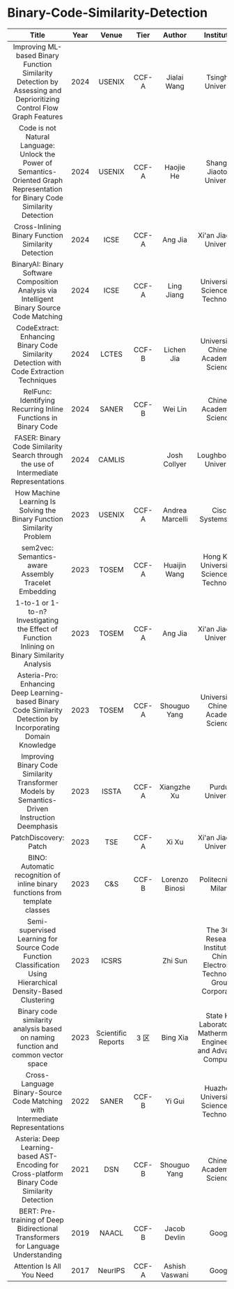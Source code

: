 # Binary-Code-Similarity-Detection
| Title | Year | Venue | Tier | Author | Institution | Paper | Markdown | Github | 
|:-----:|:----:|:-----:|:---:|:-------:|:-----------:|:-----:|:--------:|:------:|
| Improving ML-based Binary Function Similarity Detection by Assessing and Deprioritizing Control Flow Graph Features | 2024 | USENIX | CCF-A | Jialai Wang | Tsinghua University | [link](https://www.usenix.org/system/files/usenixsecurity24-wang-jialai.pdf) | [link](https://github.com/LindsayZheng/Binary-Code-Similarity-Detection/blob/main/md/2024_USENIX_Improving_ML-based_Binary_Function_Similarity_Detection_by.md) |   |
| Code is not Natural Language: Unlock the Power of Semantics-Oriented Graph Representation for Binary Code Similarity Detection | 2024 | USENIX | CCF-A | Haojie He | Shanghai Jiaotong University | [link](https://www.usenix.org/system/files/sec24summer-prepub-346-he.pdf) | [link](https://github.com/LindsayZheng/Binary-Code-Similarity-Detection/blob/main/md/2024_USENIX_Code%20is%20not%20Natural%20Language%3A%20Unlock%20the%20Power%20of%20Semantics-Oriented%20Graph%20Representation%20for%20Binary%20Code%20Similarity%20Detection.md) | [link](https://github.com/NSSL-SJTU/HermesSim) |
| Cross-Inlining Binary Function Similarity Detection | 2024 | ICSE | CCF-A | Ang Jia | Xi'an Jiaotong University | [link](https://dl.acm.org/doi/abs/10.1145/3597503.3639080) | [link](https://github.com/LindsayZheng/Binary-Code-Similarity-Detection/blob/main/md/2024_ICSE_Cross-Inlining%20Binary%20Function%20Similarity%20Detection.md) | [link](https://github.com/island255/cross-inlining_binary_function_similarity) |
| BinaryAI: Binary Software Composition Analysis via Intelligent Binary Source Code Matching | 2024 | ICSE | CCF-A | Ling Jiang | University of Science and Technology | [link](https://doi.ieeecomputersociety.org/10.1145/3597503.3639100) | [link](https://github.com/LindsayZheng/Binary-Code-Similarity-Detection/blob/main/md/2024_A_ICSE_BinaryAI%3A%20Binary%20Software%20Composition%20Analysis%20via%20Intelligent%20Binary%20Source%20Code%20Matching.md) |   |
| CodeExtract: Enhancing Binary Code Similarity Detection with Code Extraction Techniques | 2024 | LCTES | CCF-B | Lichen Jia | University of Chinese Academy of Sciences | [link](https://dl.acm.org/doi/10.1145/3652032.3657572#) | [link](https://github.com/LindsayZheng/Binary-Code-Similarity-Detection/blob/main/md/2024_LCTES_CodeExtract%3A%20Enhancing%20Binary%20Code%20Similarity%20Detection%20with%20Code%20Extraction%20Techniques.md) |   | 
| ReIFunc: Identifying Recurring Inline Functions in Binary Code | 2024 | SANER | CCF-B | Wei Lin | Chinese Academy of Sciences | [link](https://doi.ieeecomputersociety.org/10.1109/SANER60148.2024.00074) | [link](https://github.com/LindsayZheng/Binary-Code-Similarity-Detection/blob/main/md/2024_B_SANER_ReIFunc%3A%20Identifying%20Recurring%20Inline%20Functions%20in%20Binary%20Code.md) |   |
| FASER: Binary Code Similarity Search through the use of Intermediate Representations | 2024 | CAMLIS |   | Josh Collyer | Loughborough University | [link](https://arxiv.org/pdf/2310.03605.pdf) | [link](https://github.com/LindsayZheng/Binary-Code-Similarity-Detection/blob/main/md/2024_CAMLIS_FASER%3A%20Binary%20Code%20Similarity%20Search%20through%20the%20%20use%20of%20Intermediate%20Representations.md) | [link](https://github.com/br0kej/FASER) |
| How Machine Learning Is Solving the Binary Function Similarity Problem | 2023 | USENIX | CCF-A | Andrea Marcelli | 	Cisco Systems, Inc. | [link](https://www.s3.eurecom.fr/docs/usenixsec22_marcelli.pdf) | [link](https://github.com/LindsayZheng/Binary-Code-Similarity-Detection/blob/main/md/2022_USENIX_How%20Machine%20Learning%20Is%20Solving%20the%20Binary%20Function%20Similarity%20Problem.md) | [link](https://github.com/Cisco-Talos/binary_function_similarity) |
| sem2vec: Semantics-aware Assembly Tracelet Embedding | 2023 | TOSEM | CCF-A | Huaijin Wang | Hong Kong University of Science and Technology | [link](https://dl.acm.org/doi/10.1145/3569933) | [link](https://github.com/LindsayZheng/Binary-Code-Similarity-Detection/blob/main/md/2023_TOSEM_sem2vec%3A%20Semantics-aware%20Assembly%20Tracelet%20Embedding.md) |   |
| 1-to-1 or 1-to-n? Investigating the Effect of Function Inlining on Binary Similarity Analysis | 2023 | TOSEM | CCF-A | Ang Jia | Xi'an Jiaotong University | [link](https://dl.acm.org/doi/10.1145/3561385) | [link](https://github.com/LindsayZheng/Binary-Code-Similarity-Detection/blob/main/md/2023_TOSEM_1-to-1%20or%201-to-n%3F%20Investigating%20the%20Effect%20of%20Function%20Inlining%20on%20Binary%20Similarity%20Analysis.md) |   |
| Asteria-Pro: Enhancing Deep Learning-based Binary Code Similarity Detection by Incorporating Domain Knowledge | 2023 | TOSEM | CCF-A | Shouguo Yang | University of Chinese Academy Sciences | [link](https://dl.acm.org/doi/10.1145/3604611) | [link](https://github.com/LindsayZheng/Binary-Code-Similarity-Detection/blob/main/md/2023_TOSEM_Asteria-Pro%3A%20Enhancing%20Deep%20Learning-based%20Binary%20Code%20Similarity%20Detection%20by%20Incorporating%20Domain%20Knowledge.md) | [link](https://github.com/Asteria-BCSD/Asteria-Pro) |
| Improving Binary Code Similarity Transformer Models by Semantics-Driven Instruction Deemphasis | 2023 | ISSTA | CCF-A | Xiangzhe Xu | Purdue University | [link](https://dl.acm.org/doi/pdf/10.1145/3597926.3598121) | [link](https://github.com/LindsayZheng/Binary-Code-Similarity-Detection/blob/main/md/2023_ISSTA_Improving%20Binary%20Code%20Similarity%20Transformer%20Models%20by%20Semantics-Driven%20Instruction%20Deemphasis.md) | [link](https://zenodo.org/record/7978808) |
| PatchDiscovery: Patch | 2023 | TSE | CCF-A | Xi Xu | Xi'an Jiaotong University | [link](https://doi.org/10.1109/TSE.2023.3332732) | [link](https://github.com/LindsayZheng/Binary-Code-Similarity-Detection/blob/main/md/2023_A_TSE_PatchDiscovery%3A%20Patch%20Presence%20Test%20for%20Identifying%20%20Binary%20Vulnerabilities%20Based%20on%20Key%20Basic%20Blocks.md) |   |
| BINO: Automatic recognition of inline binary functions from template classes | 2023 | C&S | CCF-B | Lorenzo Binosi | Politecnico di Milano | [link](https://dl.acm.org/doi/10.1016/j.cose.2023.103312) | [link](https://github.com/LindsayZheng/Binary-Code-Similarity-Detection/blob/main/md/2023_C%26S_BINO%3A%20Automatic%20recognition%20of%20inline%20binary%20functions%20from%20template%20classes.md) |   |
| Semi-supervised Learning for Source Code Function Classification Using Hierarchical Density-Based Clustering | 2023 | ICSRS |   | Zhi Sun | The 30th Research Institute of China Electronics Technology Group Corporation | [link](https://doi.org/10.1109/ICSRS59833.2023.10381331) | [link](https://github.com/LindsayZheng/Binary-Code-Similarity-Detection/blob/main/md/2023_ICSRS_Semi-supervised%20Learning%20for%20Source%20Code%20Function%20Classification%20Using%20Hierarchical%20Density-Based%20Clustering.md) |   |
| Binary code similarity analysis  based on naming function  and common vector space | 2023 | Scientific Reports | 3 区 | Bing Xia | State Key Laboratory of Mathermatical Engineering and Advanced Computing | [link](https://doi.org/10.1038/s41598-023-42769-9) | [link](https://github.com/LindsayZheng/Binary-Code-Similarity-Detection/blob/main/md/2023_3_Binary%20code%20similarity%20analysis%20%20based%20on%20naming%20function%20%20and%20common%20vector%20space.md) |   |
| Cross-Language Binary-Source Code Matching with Intermediate Representations | 2022 | SANER | CCF-B | Yi Gui | Huazhong University of Science and Technology | [link](https://www.computer.org/csdl/proceedings-article/saner/2022/378600a601/1FbSWHbL3vq) | [link](https://github.com/LindsayZheng/Binary-Code-Similarity-Detection/blob/main/md/2022_SANER_Cross-Language%20Binary-Source%20Code%20Matching%20with%20%20Intermediate%20Representations.md) |    |
| Asteria: Deep Learning-based AST-Encoding for Cross-platform Binary Code Similarity Detection | 2021 | DSN | CCF-B | Shouguo Yang | Chinese Academy of Sciences | [link](https://arxiv.org/pdf/2108.06082v1.pdf) | [link](https://github.com/LindsayZheng/Binary-Code-Similarity-Detection/blob/main/md/2021_DSN_2021_Asteria%3A%20Deep%20Learning-based%20AST-Encoding%20for%20Cross-platform%20Binary%20Code%20Similarity%20Detection.md) |   |
| BERT: Pre-training of Deep Bidirectional Transformers for Language Understanding | 2019 | NAACL | CCF-B | Jacob Devlin | Google | [link](https://arxiv.org/abs/1810.04805) | [link](https://github.com/LindsayZheng/Binary-Code-Similarity-Detection/blob/main/md/2019_NAACL_BERT%3A%20Pre-training%20of%20Deep%20Bidirectional%20Transformers%20for%20Language%20Understanding.md) |   | 
| Attention Is All You Need | 2017 | NeurIPS | CCF-A | Ashish Vaswani | Google | [link](https://arxiv.org/abs/1706.03762) | [link](https://github.com/LindsayZheng/Binary-Code-Similarity-Detection/blob/main/md/2017_NIPS_Attention%20Is%20All%20You%20Need.md) |   |

